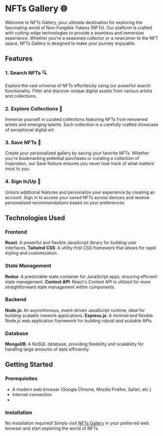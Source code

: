 # NFTs Gallery 🌐

Welcome to NFTs Gallery, your ultimate destination for exploring the fascinating world of Non-Fungible Tokens (NFTs). Our platform is crafted with cutting-edge technologies to provide a seamless and immersive experience. Whether you're a seasoned collector or a newcomer to the NFT space, NFTs Gallery is designed to make your journey enjoyable.

## Features

### 1. Search NFTs 🔍
Explore the vast universe of NFTs effortlessly using our powerful search functionality. Filter and discover unique digital assets from various artists and collections.

### 2. Explore Collections 🎨
Immerse yourself in curated collections featuring NFTs from renowned artists and emerging talents. Each collection is a carefully crafted showcase of exceptional digital art.

### 3. Save NFTs 💾
Create your personalized gallery by saving your favorite NFTs. Whether you're bookmarking potential purchases or curating a collection of inspiration, our Save feature ensures you never lose track of what matters most to you.

### 4. Sign In/Up 🚀
Unlock additional features and personalize your experience by creating an account. Sign in to access your saved NFTs across devices and receive personalized recommendations based on your preferences.

## Technologies Used

### Frontend
**React**: A powerful and flexible JavaScript library for building user interfaces.
**Tailwind CSS**: A utility-first CSS framework that allows for rapid styling and customization.

### State Management
**Redux**: A predictable state container for JavaScript apps, ensuring efficient state management.
**Context API**: React's Context API is utilized for more straightforward state management within components.

### Backend
**Node.js**: An asynchronous, event-driven JavaScript runtime, ideal for building scalable network applications.
**Express.js**: A minimal and flexible Node.js web application framework for building robust and scalable APIs.

### Database
**MongoDB**: A NoSQL database, providing flexibility and scalability for handling large amounts of data efficiently.

## Getting Started
### Prerequisites
- A modern web browser (Google Chrome, Mozilla Firefox, Safari, etc.)
- Internet connection
- 
### Installation
No installation required! Simply visit [NFTs Gallery](https://nftsgallery.netlify.app/) in your preferred web browser and start exploring the world of NFTs.
